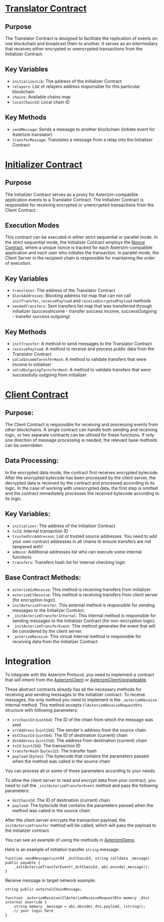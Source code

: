 # [Translator Contract](./contracts/AsterizmTranslatorV1.sol)

## Purpose
The Translator Contract is designed to facilitate the replication of events on one blockchain and broadcast them to another. It serves as an intermediary that receives either encrypted or unencrypted transactions from the Initializer Contract.

## Key Variables
- `initializerLib`: The address of the Initializer Contract
- `relayers`: List of relayers address responsible for this particular blockchain
- `chains`: Available chains map
- `localChainId`: Local chain ID

## Key Methods
- `sendMessage`: Sends a message to another blockchain (initiate event for Asterizm translator)
- `transferMessage`: Translates a message from a relay into the Initializer Contract

# [Initializer Contract](./contracts/AsterizmInitializerV1.sol)

## Purpose
The Initializer Contract serves as a proxy for Asterizm-compatible application events to a Translator Contract.
The Initializer Contract is responsible for receiving encrypted or unencrypted transactions from the Client Contract.

## Execution Modes
This contract can be executed in either strict sequential or parallel mode.
In the strict sequential mode, the Initializer Contract employs the [Nonce Contract](./contracts/AsterizmNonce.sol), where a unique nonce is tracked for each Asterizm-compatible application and each user who initiates the transaction.
In parallel mode, the Client Server in the recipient chain is responsible for maintaining the order of execution.

## Key Variables
- `translator`: The address of the Translator Contract
- `blockAddresses`: Blocking address list map that can not call `initTransfer`, `receivePayload` and `receiveEncryptedPayload` methods
- `sendedTransfers`: Sent transfers list map that was transferred through initializer (successIncome - transfer success income, successOutgoing - transfer success outgoing)

## Key Methods
- `initTransfer`: A method to send messages to the Translator Contract
- `receivePayload`: A method to receive and process public data from the Translator Contract
- `validIncomeTarnsferHash`: A method to validate transfers that were income in initializer
- `validOutgoingTarnsferHash`: A method to validate transfers that were successfully outgoing from initializer

# [Client Contract](./contracts/base/AsterizmClientUpgradeable.sol)
## Purpose:
The Client Contract is responsible for receiving and processing events from other blockchains. A single contract can handle both sending and receiving logic, or two separate contracts can be utilized for these functions. If only one direction of message processing is needed, the relevant base methods can be overridden.

## Data Processing:
In the encrypted data mode, the contract first receives encrypted bytecode. After the encrypted bytecode has been processed by the client server, the decrypted data is received by the contract and processed according to its logic. In the case of working with unencrypted data, the first step is omitted and the contract immediately processes the received bytecode according to its logic.

## Key Variables:
- `initializer`: The address of the Initializer Contract
- `txId`: Internal transaction ID
- `trustedSrcAddresses`: List ot trusted source addresses. You need to add your own contract addresses in all chains to ensure transfers are not tampered with!
- `admins`: Additional addresses list who can execute some internal functions
- `transfers`: Transfers hash list for internal checking logic

## Base Contract Methods:
- `asterizmIzReceive`: This method is receiving transfers from initializer.
- `asterizmClReceive`: This method is receiving transfers from client server (for encryption logic).
- `initAsterizmTransfer`: This external method is responsible for sending messages to the Initializer Contract.
- `_initAsterizmTransferInternal`: This internal method is responsible for sending messages to the Initializer Contract (for non-encryption logic).
- `_initAsterizmTransferEvent`: This method generates the event that will be considered by the client server.
- `_asterizmReceive`: This virtual internal method is responsible for receiving data from the Initializer Contract.


# Integration

To integrate with the Asterizm Protocol, you need to implement a contract that will inherit from the [AsterizmClient](./contracts/base/AsterizmClient.sol) or [AsterizmClientUpgradeable](./contracts/base/AsterizmClientUpgradeable.sol).

These abstract contracts already has all the necessary methods for receiving and sending messages to the initializer contract. To receive messages, the only method you need to implement is the `_asterizmReceive` internal method. This method accepts `ClAsterizmReceiveRequestDto` structure with following parameters:

- `srcChainId` (`uint64`): The ID of the chain from which the message was sent
- `srcAddress` (`uint256`): The sender's address from the source chain
- `dstChainId` (`uint64`): The ID of destination (current) chain
- `dstAddress` (`uint256`): The address from destination (current) chain
- `txId` (`uint256`): The transaction ID
- `transferHash` (`bytes32`): The transfer hash
- `payload` (`bytes`): The bytecode that contains the parameters passed when the method was called in the source chain

You can process all or some of these parameters according to your needs.

To allow the client server to read and encrypt data from your contract, you need to call the `_initAsterizmTransferEvent` method and pass the following parameters:

- `dstChainId`: The ID of destination (current) chain
- `payload`: The bytecode that contains the parameters passed when the method was called in the source chain

After the client server encrypts the transaction payload, the `initAsterizmTransfer` method will be called, which will pass the payload to the initializer contract.


You can see an example of using the methods in [AsterizmDemo](./contracts/demo/AsterizmDemo.sol).

Here is an example of initiation transfer `string` message:

```solidity
function sendMessage(uint64 _dstChainId, string calldata _message) public payable {
    _initAsterizmTransferEvent(_dstChainId, abi.encode(_message));
}
```

Receive message in target network example:

```solidity
string public externalChainMessage;

function _asterizmReceive(ClAsterizmReceiveRequestDto memory _dto) internal override {
    string memory _message = abi.decode(_dto.payload, (string));
    // your logic here
}
```
